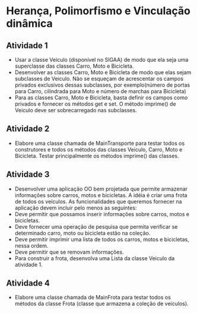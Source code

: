# Herança, Polimorfismo e Vinculação dinâmica

## Atividade 1

- Usar a classe Veiculo (disponível no SIGAA) de modo que
ela seja uma superclasse das classes Carro, Moto e
Bicicleta.
- Desenvolver as classes Carro, Moto e Bicicleta de modo que
elas sejam subclasses de Veiculo. Não se esqueçam de
acrescentar os campos privados exclusivos dessas
subclasses, por exemplo(número de portas para Carro,
cilindrada para Moto e número de marchas para Bicicleta)
- Para as classes Carro, Moto e Bicicleta, basta definir os
campos como privados e fornecer os métodos get e set. O
método imprime() de Veiculo deve ser sobrecarregado nas
subclasses.

## Atividade 2

- Elabore uma classe chamada de MainTransporte para
testar todos os construtores e todos os métodos das
classes Veiculo, Carro, Moto e Bicicleta. Testar
principalmente os métodos imprime() das classes.

## Atividade 3

- Desenvolver uma aplicação OO bem projetada que permite armazenar
informações sobre carros, motos e bicicletas. A idéia é criar uma frota de
todos os veículos. As funcionalidades que queremos fornecer na aplicação
devem incluir pelo menos as seguintes:
- Deve permitir que possamos inserir informações sobre carros, motos e
bicicletas.
- Deve fornecer uma operação de pesquisa que permita verificar se
determinado carro, moto ou bicicleta estão na coleção.
- Deve permitir imprimir uma lista de todos os carros, motos e bicicletas,
nessa ordem.
- Deve permitir que se removam informações.
- Para construir a frota, desenvolva uma Lista da classe Veiculo da
atividade 1.

## Atividade 4

- Elabore uma classe chamada de MainFrota para testar
todos os métodos da classe Frota (classe que
armazena a coleção de veículos).